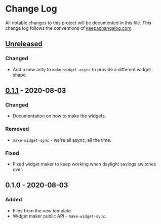 # Change Log
All notable changes to this project will be documented in this file. This change log follows the conventions of [keepachangelog.com](http://keepachangelog.com/).

## [Unreleased]
### Changed
- Add a new arity to `make-widget-async` to provide a different widget shape.

## [0.1.1] - 2020-08-03
### Changed
- Documentation on how to make the widgets.

### Removed
- `make-widget-sync` - we're all async, all the time.

### Fixed
- Fixed widget maker to keep working when daylight savings switches over.

## 0.1.0 - 2020-08-03
### Added
- Files from the new template.
- Widget maker public API - `make-widget-sync`.

[Unreleased]: https://github.com/your-name/spigot-template/compare/0.1.1...HEAD
[0.1.1]: https://github.com/your-name/spigot-template/compare/0.1.0...0.1.1
